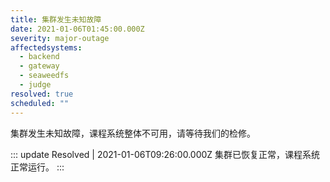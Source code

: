 ```yaml
---
title: 集群发生未知故障
date: 2021-01-06T01:45:00.000Z
severity: major-outage
affectedsystems:
  - backend
  - gateway
  - seaweedfs
  - judge
resolved: true
scheduled: ""
---
```

集群发生未知故障，课程系统整体不可用，请等待我们的检修。



::: update Resolved | 2021-01-06T09:26:00.000Z
集群已恢复正常，课程系统正常运行。
:::